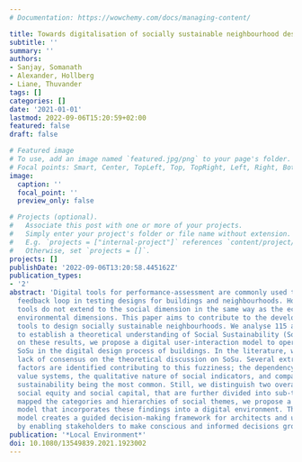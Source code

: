 ```yaml
---
# Documentation: https://wowchemy.com/docs/managing-content/

title: Towards digitalisation of socially sustainable neighbourhood design
subtitle: ''
summary: ''
authors:
- Sanjay, Somanath
- Alexander, Hollberg
- Liane, Thuvander
tags: []
categories: []
date: '2021-01-01'
lastmod: 2022-09-06T15:20:59+02:00
featured: false
draft: false

# Featured image
# To use, add an image named `featured.jpg/png` to your page's folder.
# Focal points: Smart, Center, TopLeft, Top, TopRight, Left, Right, BottomLeft, Bottom, BottomRight.
image:
  caption: ''
  focal_point: ''
  preview_only: false

# Projects (optional).
#   Associate this post with one or more of your projects.
#   Simply enter your project's folder or file name without extension.
#   E.g. `projects = ["internal-project"]` references `content/project/deep-learning/index.md`.
#   Otherwise, set `projects = []`.
projects: []
publishDate: '2022-09-06T13:20:58.445162Z'
publication_types:
- '2'
abstract: 'Digital tools for performance-assessment are commonly used to shorten the
  feedback loop in testing designs for buildings and neighbourhoods. However, these
  tools do not extend to the social dimension in the same way as the economic and
  environmental dimensions. This paper aims to contribute to the development of digital
  tools to design socially sustainable neighbourhoods. We analyse 115 academic articles
  to establish a theoretical understanding of Social Sustainability (SoSu). Based
  on these results, we propose a digital user-interaction model to operationalise
  SoSu in the digital design process of buildings. In the literature, we observe a
  lack of consensus on the theoretical discussion on SoSu. Several extrinsic and intrinsic
  factors are identified contributing to this fuzziness; the dependency on stakeholder
  value systems, the qualitative nature of social indicators, and comparison to environmental
  sustainability being the most common. Still, we distinguish two overarching categories,
  social equity and social capital, that are further divided into sub-themes. Having
  mapped the categories and hierarchies of social themes, we propose a user-interaction
  model that incorporates these findings into a digital environment. The user-interaction
  model creates a guided decision-making framework for architects and urban planners
  by enabling stakeholders to make conscious and informed decisions grounded in theory.  '
publication: '*Local Environment*'
doi: 10.1080/13549839.2021.1923002
---
```

